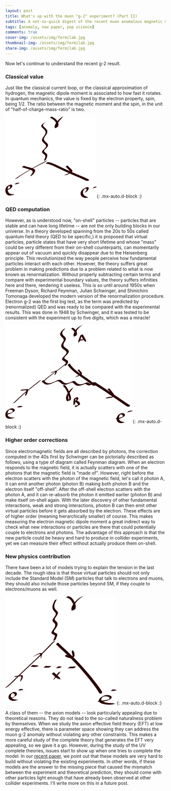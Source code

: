 ```yaml
---
layout: post
title: What's up with the muon "g-2" experiment? (Part II)
subtitle: A not-so-quick digest of the recent muon anomalous magnetic moment measurement
tags: [anomaly, new paper, pop science]
comments: true
cover-img: /assets/img/fermilab.jpg
thumbnail-img: /assets/img/fermilab.jpg
share-img: /assets/img/fermilab.jpg
---
```


Now let's continue to understand the recent g-2 result.

### Classical value
Just like the classical current loop, or the classical approximation of hydrogen, the magnetic dipole moment is associated to how fast it rotates. In quantum mechanics, the value is fixed by the electron property, spin, being 1/2. The ratio between the magnetic moment and the spin, in the unit of "half-of-charge-mass-ratio" is two.

![fig](../assets/img/inkscape/gm2_tree.png){: .mx-auto.d-block :}

### QED computation
However, as is understood now, "on-shell" particles -- particles that are stable and can have long lifetime -- are not the only building blocks in our universe. In a theory developed spanning from the 20s to 50s called quantum field theory (QED to be specific,) it is proposed that virtual particles, particle states that have very short lifetime and whose "mass" could be very different from their on-shell counterparts, can momentarily appear out of vacuum and quickly disappear due to the Heisenberg principle. This revolutionized the way people perceive how fundamental particles interact with each other. However, the theory suffers great problem in making predictions due to a problem related to what is now known as renormalization. Without properly subtracting certain terms and compare with experimental boundary values, the theory suffers infinities here and there, rendering it useless. This is so until around 1950s when Freeman Dyson, Richard Feynman, Julian Schwinger, and Shinichiro Tomonaga developed the modern version of the renormalization procedure. Electron g-2 was the first big test, as the term was predicted by (renormalized) QED and was ready to be compared with the experimental results. This was done in 1948 by Schwinger, and it was tested to be consistent with the experiment up to five digits, which was a miracle!

![fig](../assets/img/inkscape/gm2_SM_loop.png){: .mx-auto.d-block :}

### Higher order corrections
Since electromagnetic fields are all described by photons, the correction computed in the 40s first by Schwinger can be pictorially described as follows, using a type of diagram called Feynman diagram. When an electron responds to the magnetic field, it is actually scatters with one of the photons that the magnetic field is "made of". However, right before the electron scatters with the photon of the magnetic field, let's call it photon A, it can emit another photon (photon B) making both photon B and the electron itself "off-shell". After the off-shell electron scatters with the photon A, and it can re-absorb the photon it emitted earlier (photon B) and make itself on-shell again. With the later discovery of other fundamental interactions, weak and strong interactions, photon B can then emit other virtual particles before it gets absorbed by the electron. These effects are of higher order (meaning hierarchically smaller) of course. This makes measuring the electron magnetic dipole moment a great indirect way to check what new interactions or particles are there that could potentially couple to electrons and photons. The advantage of this approach is that the new particle could be heavy and hard to produce in collider experiments, yet we can measure their effect without actually produce them on-shell. 


### New physics contribution
There have been a lot of models trying to explain the tension in the last decade. The rough idea is that those virtual particles should not only include the Standard Model (SM) particles that talk to electrons and muons, they should also include those particles beyond SM, if they couple to electrons/muons as well.

![fig](../assets/img/inkscape/gm2_bsm_loop.png){: .mx-auto.d-block :}

A class of them -- the axion models -- look particularly appealing due to theoretical reasons. They do not lead to the so-called naturalness problem by themselves. When we study the axion effective field theory (EFT) at low energy effective, there is parameter space showing they can address the muon g-2 anomaly without violating any other constraints. This makes a more careful study of the complete theory that generates the EFT very appealing, so we gave it a go. However, during the study of the UV complete theories, issues start to show up when one tries to complete the model. In our [recent paper](https://arxiv.org/abs/2104.03267), we point out that these models are very hard to build without violating the existing experiments. In other words, if these models are the answer to the missing piece that caused the mismatch between the experiment and theoretical prediction, they should come with other particles light enough that have already been observed at other collider experiments. 
I'll write more on this in a future post. 